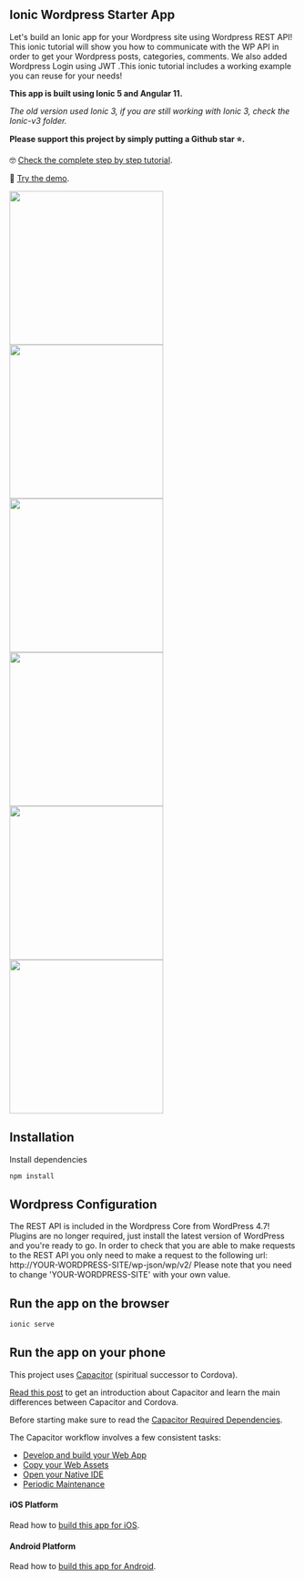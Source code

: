 ## Ionic Wordpress Starter App

Let's build an Ionic app for your Wordpress site using Wordpress REST API! This ionic tutorial will show you how to communicate with the WP API in order to get your Wordpress posts, categories, comments. We also added Wordpress Login using JWT .This ionic tutorial includes a working example you can reuse for your needs!

**This app is built using Ionic 5 and Angular 11.**

*The old version used Ionic 3, if you are still working with Ionic 3, check the Ionic-v3 folder.*

**Please support this project by simply putting a Github star ⭐.**

🤓 [Check the complete step by step tutorial](https://ionicthemes.com/tutorials/about/ionic-wordpress-integration).

🚀 [Try the demo](https://ionic-wordpress-tutorial.web.app/).

<div>
  <img src="https://s3-us-west-2.amazonaws.com/ionicthemes/tutorials/screenshots/ionic-wordpress-integration/ionic-wordpress-login.png" width="270">
  <img src="https://s3-us-west-2.amazonaws.com/ionicthemes/tutorials/screenshots/ionic-wordpress-integration/ionic-wordpress-signup.png" width="270">
  <img src="https://s3-us-west-2.amazonaws.com/ionicthemes/tutorials/screenshots/ionic-wordpress-integration/ionic-wordpress-posts-listing.png" width="270">
  <img src="https://s3-us-west-2.amazonaws.com/ionicthemes/tutorials/screenshots/ionic-wordpress-integration/ionic-wordpress-post-details.png" width="270">
  <img src="https://s3-us-west-2.amazonaws.com/ionicthemes/tutorials/screenshots/ionic-wordpress-integration/ionic-wordpress-add-comment.png" width="270">
  <img src="https://s3-us-west-2.amazonaws.com/ionicthemes/tutorials/screenshots/ionic-wordpress-integration/ionic-wordpress-post-with-images.png" width="270">
</div>

## Installation

Install  dependencies
```sh
npm install
```

## Wordpress Configuration

The REST API is included in the Wordpress Core from WordPress 4.7! Plugins are no longer required, just install the latest version of WordPress and you're ready to go.
In order to check that you are able to make requests to the REST API you only need to make a request to the following url: http://YOUR-WORDPRESS-SITE/wp-json/wp/v2/
Please note that you need to change 'YOUR-WORDPRESS-SITE' with your own value.


## Run the app on the browser

```sh
ionic serve
```

## Run the app on your phone
This project uses [Capacitor](https://capacitor.ionicframework.com/docs/) (spiritual successor to Cordova).

[Read this post](https://ionicthemes.com/tutorials/about/native-cross-platform-web-apps-with-ionic-capacitor) to get an introduction about Capacitor and learn the main differences between Capacitor and Cordova.

Before starting make sure to read the [Capacitor Required Dependencies](https://capacitor.ionicframework.com/docs/getting-started/dependencies).

The Capacitor workflow involves a few consistent tasks:
- [Develop and build your Web App](https://capacitor.ionicframework.com/docs/basics/workflow/#1-develop-and-build-your-web-app)
- [Copy your Web Assets](https://capacitor.ionicframework.com/docs/basics/workflow/#2-copy-your-web-assets)
- [Open your Native IDE](https://capacitor.ionicframework.com/docs/basics/workflow/#3-open-your-native-ide)
- [Periodic Maintenance](https://capacitor.ionicframework.com/docs/basics/workflow/#4-periodic-maintenance)

#### iOS Platform
Read how to [build this app for iOS](https://capacitor.ionicframework.com/docs/basics/building-your-app#ios).

#### Android Platform
Read how to [build this app for Android](https://capacitor.ionicframework.com/docs/basics/building-your-app#android).
